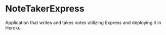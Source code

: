 # NoteTakerExpress
Application that writes and takes notes utilizing Express and deploying it in Heroku
